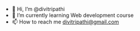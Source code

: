 - 👋 Hi, I’m @divitripathi
- 🌱 I’m currently learning Web development course
- 📫 How to reach me divitripathi@gmail.com

<!---
divitripathi/divitripathi is a ✨ special ✨ repository because its `README.md` (this file) appears on your GitHub profile.
You can click the Preview link to take a look at your changes.
--->
